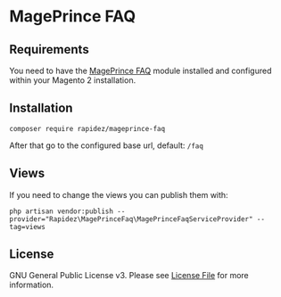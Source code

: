 # MagePrince FAQ

## Requirements

You need to have the [MagePrince FAQ](https://github.com/mageprince/magento2-FAQ) module installed and configured within your Magento 2 installation.

## Installation

```
composer require rapidez/mageprince-faq
```

After that go to the configured base url, default: `/faq`

## Views

If you need to change the views you can publish them with:
```
php artisan vendor:publish --provider="Rapidez\MagePrinceFaq\MagePrinceFaqServiceProvider" --tag=views
```

## License

GNU General Public License v3. Please see [License File](LICENSE) for more information.
